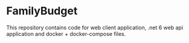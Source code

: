 # FamilyBudget
This repository contains code for web client application, .net 6 web api application and docker + docker-compose files.
